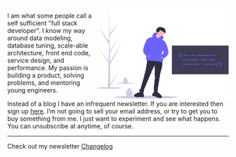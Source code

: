<img width="300" src="https://raw.githubusercontent.com/joekaiser/joekaiser/master/assets/img/undraw_hacker_mindset_gjwq.svg" align="right">

I am what some people call a self sufficient "full stack developer". I know my way around data modeling, database tuning, scale-able architecture, front end code, service design, and performance. My passion is building a product, solving problems, and mentoring young engineers. 


Instead of a blog I have an infrequent newsletter. If you are interested then sign up [here](https://volleyy.com/changelog/). I’m not going to sell your email address, or try to get you to buy something from me. I just want to experiment and see what happens. You can unsubscribe at anytime, of course. 

---

Check out my newsletter [Changelog](https://volleyy.com/changelog/)

